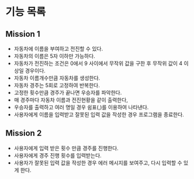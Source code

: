 # 기능 목록

## Mission 1

- 자동차에 이름을 부여하고 전진할 수 있다.
- 자동차의 이름은 5자 이하만 가능하다.
- 자동차가 전진하는 조건은 0에서 9 사이에서 무작위 값을 구한 후 무작위 값이 4 이상일 경우이다.
- 자동차 이름개수만큼 자동차를 생성한다.
- 자동차 경주는 5회로 고정하여 반복한다.
- 고정한 횟수만큼 경주가 끝나면 우승자를 파악한다.
- 매 경주마다 자동차 이름과 전진현황을 같이 출력한다,
- 우승자를 출력하고 여러 명일 경우 쉼표(,)를 이용하여 나타낸다.
- 사용자에게 이름을 입력받고 잘못된 입력 값을 작성한 경우 프로그램을 종료한다.

## Mission 2

- 사용자에게 입력 받은 횟수 만큼 경주를 진행한다.
- 사용자에게 경주 진행 횟수를 입력받는다.
- 사용자가 잘못된 입력 값을 작성한 경우 에러 메시지를 보여주고, 다시 입력할 수 있게 한다.
